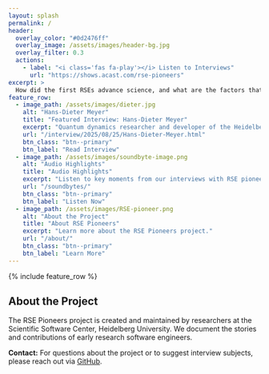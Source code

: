 ```yaml
---
layout: splash
permalink: /
header:
  overlay_color: "#0d2476ff"
  overlay_image: /assets/images/header-bg.jpg
  overlay_filter: 0.3
  actions:
    - label: "<i class='fas fa-play'></i> Listen to Interviews"
      url: "https://shows.acast.com/rse-pioneers"
excerpt: >
  How did the first RSEs advance science, and what are the factors that determined the success, adoption and impact of the developed research software? RSE Pioneers addresses these central questions.
feature_row:
  - image_path: /assets/images/dieter.jpg
    alt: "Hans-Dieter Meyer"
    title: "Featured Interview: Hans-Dieter Meyer"
    excerpt: "Quantum dynamics researcher and developer of the Heidelberg MCTDH software package."
    url: "/interview/2025/08/25/Hans-Dieter-Meyer.html"
    btn_class: "btn--primary"
    btn_label: "Read Interview"
  - image_path: /assets/images/soundbyte-image.png
    alt: "Audio Highlights"
    title: "Audio Highlights"
    excerpt: "Listen to key moments from our interviews with RSE pioneers."
    url: "/soundbytes/"
    btn_class: "btn--primary"
    btn_label: "Listen Now"
  - image_path: /assets/images/RSE-pioneer.png
    alt: "About the Project"
    title: "About RSE Pioneers"
    excerpt: "Learn more about the RSE Pioneers project."
    url: "/about/"
    btn_class: "btn--primary"
    btn_label: "Learn More"
---
```


<style>
/* Make feature row items same size */
.feature__wrapper {
  display: flex;
  flex-wrap: wrap;
  gap: 1rem;
  align-items: stretch;
}

.feature__item {
  flex: 1 1 300px;
  max-width: 33.333%;
  display: flex;
  flex-direction: column;
}

.feature__item .archive__item {
  display: flex;
  flex-direction: column;
  height: 100%;
  border: 1px solid #e0e0e0;
  border-radius: 8px;
  overflow: hidden;
  transition: box-shadow 0.3s ease;
}

.feature__item .archive__item:hover {
  box-shadow: 0 4px 15px rgba(13, 36, 118, 0.2);
}

.feature__item .archive__item-teaser {
  height: 200px;
  overflow: hidden;
  flex-shrink: 0;
  display: flex;
  align-items: center;
  justify-content: center;
  background-color: #f8f9fa;
}

.feature__item .archive__item-teaser img {
  max-width: 100%;
  max-height: 100%;
  object-fit: contain;
  display: block;
}

.feature__item .archive__item-body {
  flex: 1;
  display: flex;
  flex-direction: column;
  padding: 1rem;
  min-height: 150px;
}

.feature__item .archive__item-title {
  margin-bottom: 0.5rem;
  font-size: 1.1em;
  font-weight: bold;
  min-height: 2.5em;
}

.feature__item .archive__item-excerpt {
  flex: 1;
  margin-bottom: 1rem;
  line-height: 1.5;
  min-height: 4em;
}

.btn--primary {
  background-color: #0d2476ff !important;
  border-color: #0d2476ff !important;
  color: #fff !important;
  margin-top: auto;
  align-self: flex-start;
}

.btn--primary:hover {
  background-color: #092155 !important;
  border-color: #092155 !important;
}

@media (max-width: 768px) {
  .feature__item {
    max-width: 100%;
    flex: 1 1 100%;
  }
}

/* Remove horizontal line after feature row */
.feature__wrapper + *,
.feature__wrapper + * h2 {
  border-top: none !important;
  margin-top: 2rem !important;
  padding-top: 0 !important;
}

.feature__wrapper::after,
.feature__wrapper::before {
  display: none !important;
  content: none !important;
}

.feature__item .archive__item {
  display: flex;
  flex-direction: column;
  height: 100%;
  border: 1px solid #e0e0e0;
  border-radius: 8px;
  overflow: hidden;
  transition: box-shadow 0.3s ease;
  border-bottom: 1px solid #e0e0e0 !important;
}

/* Remove any hr elements or borders that might appear */
hr,
.page hr,
.initial-content hr {
  display: none !important;
  border: none !important;
  height: 0 !important;
}

/* Remove bottom border from feature wrapper */
.feature__wrapper {
  border-bottom: none !important;
  margin-bottom: 0 !important;
}
</style>

{% include feature_row %}

## About the Project

The RSE Pioneers project is created and maintained by researchers at the Scientific Software Center, Heidelberg University. We document the stories and contributions of early research software engineers.

**Contact:** For questions about the project or to suggest interview subjects, please reach out via [GitHub](https://github.com/ssciwr/RSE-pioneers/issues).
